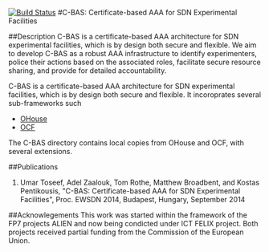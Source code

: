 
[![Build Status](https://travis-ci.org/umartoseef/C-BAS-framework.svg?branch=master)](https://travis-ci.org/umartoseef/C-BAS-framework)
#C-BAS: Certificate-based AAA for SDN Experimental Facilities

##Description
C-BAS is a certificate-based AAA architecture for SDN experimental facilities, which is by design both secure and flexible. We aim to develop C-BAS as a robust AAA infrastructure to identify experimenters, police their actions based on the associated roles, facilitate secure resource sharing, and provide for detailed accountability. 

C-BAS is a certificate-based AAA architecture for SDN experimental facilities, which is by design both secure and
flexible. It incoroprates several sub-frameworks such 

- [OHouse](https://github.com/motine/Ohouse) 
- [OCF](https://github.com/fp7-ofelia/ocf) 

The C-BAS directory contains local copies from OHouse and OCF, with several extensions. 

##Publications
1. Umar Toseef, Adel Zaalouk, Tom Rothe, Matthew Broadbent, and Kostas Pentikousis, "C-BAS: Certificate-based AAA for SDN Experimental Facilities", Proc. EWSDN 2014, Budapest, Hungary, September 2014

##Acknowlegements
This work was started within the framework of the FP7 projects ALIEN and now being condicted under ICT FELIX project. Both projects received partial funding from the Commission of the European Union.

   
